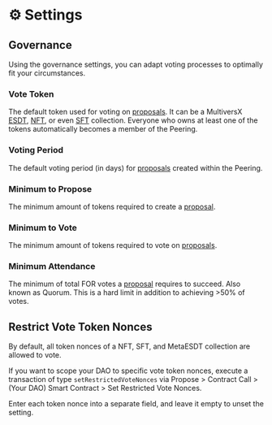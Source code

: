# ⚙️ Settings

## Governance

Using the governance settings, you can adapt voting processes to optimally fit your circumstances.

### Vote Token

The default token used for voting on [proposals](./overview.md#propose). It can be a MultiversX [ESDT](https://docs.elrond.com/tokens/esdt-tokens), [NFT](https://docs.elrond.com/tokens/nft-tokens/#nft-and-sft), or even [SFT](https://docs.elrond.com/tokens/nft-tokens/#nft-and-sft) collection. Everyone who owns at least one of the tokens automatically becomes a member of the Peering.

### Voting Period

The default voting period (in days) for [proposals](./overview.md#propose) created within the Peering.

### Minimum to Propose

The minimum amount of tokens required to create a [proposal](./overview.md#propose).

### Minimum to Vote

The minimum amount of tokens required to vote on [proposals](./overview.md#propose).

### Minimum Attendance

The minimum of total FOR votes a [proposal](./overview.md#propose) requires to succeed. Also known as Quorum. This is a hard limit in addition to achieving >50% of votes.

## Restrict Vote Token Nonces

By default, all token nonces of a NFT, SFT, and MetaESDT collection are allowed to vote.

If you want to scope your DAO to specific vote token nonces, execute a transaction of type `setRestrictedVoteNonces` via Propose > Contract Call > (Your DAO) Smart Contract > Set Restricted Vote Nonces.

Enter each token nonce into a separate field, and leave it empty to unset the setting.
